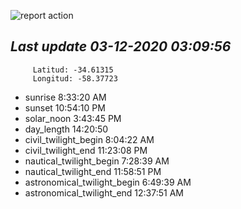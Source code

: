 ![report action](https://github.com/matiasz8/actions-for-reports/workflows/report%20action/badge.svg?branch=develop) 


## *****Last update 03-12-2020 03:09:56*****



		 Latitud: -34.61315
		 Longitud: -58.37723

 - sunrise 	 8:33:20 AM
 - sunset 	 10:54:10 PM
 - solar_noon 	 3:43:45 PM
 - day_length 	 14:20:50
 - civil_twilight_begin 	 8:04:22 AM
 - civil_twilight_end 	 11:23:08 PM
 - nautical_twilight_begin 	 7:28:39 AM
 - nautical_twilight_end 	 11:58:51 PM
 - astronomical_twilight_begin 	 6:49:39 AM
 - astronomical_twilight_end 	 12:37:51 AM
